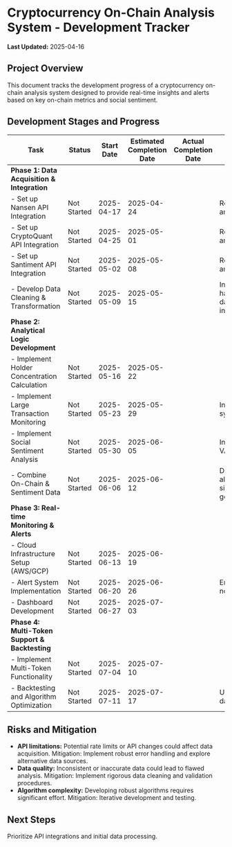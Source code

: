 # Cryptocurrency On-Chain Analysis System - Development Tracker

**Last Updated:** 2025-04-16

## Project Overview

This document tracks the development progress of a cryptocurrency on-chain analysis system designed to provide real-time insights and alerts based on key on-chain metrics and social sentiment.

## Development Stages and Progress

| Task                                      | Status          | Start Date | Estimated Completion Date | Actual Completion Date | Notes                                                                         |
|-------------------------------------------|-----------------|-------------|---------------------------|-------------------------|---------------------------------------------------------------------------------|
| **Phase 1: Data Acquisition & Integration** |                 |             |                           |                         |                                                                                 |
|   - Set up Nansen API Integration         | Not Started     | 2025-04-17  | 2025-04-24                 |                         | Requires API key and testing.                                                    |
|   - Set up CryptoQuant API Integration   | Not Started     | 2025-04-25  | 2025-05-01                 |                         | Requires API key and testing.                                                    |
|   - Set up Santiment API Integration     | Not Started     | 2025-05-02  | 2025-05-08                 |                         | Requires API key and testing.                                                    |
|   - Develop Data Cleaning & Transformation | Not Started     | 2025-05-09  | 2025-05-15                 |                         |  Includes handling missing data and data inconsistencies.                        |
| **Phase 2:  Analytical Logic Development** |                 |             |                           |                         |                                                                                 |
|   - Implement Holder Concentration Calculation | Not Started     | 2025-05-16  | 2025-05-22                 |                         |                                                                                 |
|   - Implement Large Transaction Monitoring   | Not Started     | 2025-05-23  | 2025-05-29                 |                         | Includes alert system setup.                                                    |
|   - Implement Social Sentiment Analysis     | Not Started     | 2025-05-30  | 2025-06-05                 |                         | Integration with VADER/TextBlob.                                                |
|   - Combine On-Chain & Sentiment Data      | Not Started     | 2025-06-06  | 2025-06-12                 |                         | Develop algorithms for signal generation.                                        |
| **Phase 3:  Real-time Monitoring & Alerts** |                 |             |                           |                         |                                                                                 |
|   - Cloud Infrastructure Setup (AWS/GCP)  | Not Started     | 2025-06-13  | 2025-06-19                 |                         |                                                                                 |
|   - Alert System Implementation           | Not Started     | 2025-06-20  | 2025-06-26                 |                         | Email/SMS notifications.                                                        |
|   - Dashboard Development                  | Not Started     | 2025-06-27  | 2025-07-03                 |                         |                                                                                 |
| **Phase 4:  Multi-Token Support & Backtesting** |                 |             |                           |                         |                                                                                 |
|   - Implement Multi-Token Functionality   | Not Started     | 2025-07-04  | 2025-07-10                 |                         |                                                                                 |
|   - Backtesting and Algorithm Optimization | Not Started     | 2025-07-11  | 2025-07-17                 |                         | Using historical data.                                                          |


## Risks and Mitigation

* **API limitations:**  Potential rate limits or API changes could affect data acquisition.  Mitigation: Implement robust error handling and explore alternative data sources.
* **Data quality:** Inconsistent or inaccurate data could lead to flawed analysis. Mitigation:  Implement rigorous data cleaning and validation procedures.
* **Algorithm complexity:**  Developing robust algorithms requires significant effort. Mitigation:  Iterative development and testing.


##  Next Steps

Prioritize API integrations and initial data processing.


